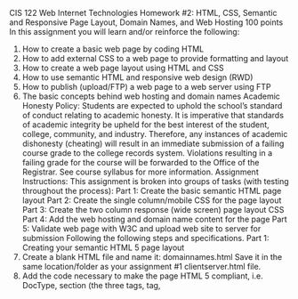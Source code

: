 CIS 122 Web Internet Technologies
Homework #2: HTML, CSS, Semantic and Responsive Page Layout,
Domain Names, and Web Hosting
100 points
In this assignment you will learn and/or reinforce the following:
1. How to create a basic web page by coding HTML
2. How to add external CSS to a web page to provide formatting and layout
3. How to create a web page layout using HTML and CSS
4. How to use semantic HTML and responsive web design (RWD)
5. How to publish (upload/FTP) a web page to a web server using FTP
6. The basic concepts behind web hosting and domain names
Academic Honesty Policy:
Students are expected to uphold the school’s standard of conduct relating to academic honesty. It
is imperative that standards of academic integrity be upheld for the best interest of the student,
college, community, and industry. Therefore, any instances of academic dishonesty (cheating) will
result in an immediate submission of a failing course grade to the college records system.
Violations resulting in a failing grade for the course will be forwarded to the Office of the
Registrar. See course syllabus for more information.
Assignment Instructions:
This assignment is broken into groups of tasks (with testing throughout the process):
Part 1: Create the basic semantic HTML page layout
Part 2: Create the single column/mobile CSS for the page layout
Part 3: Create the two column response (wide screen) page layout CSS
Part 4: Add the web hosting and domain name content for the page
Part 5: Validate web page with W3C and upload web site to server for submission
Following the following steps and specifications.
Part 1: Creating your semantic HTML 5 page layout
1. Create a blank HTML file and name it: domainnames.html Save it in the same
location/folder as your assignment #1 clientserver.html file.
2. Add the code necessary to make the page HTML 5 compliant, i.e. DocType, <head> section (the
three <meta> tags, <link> tag, <title> tag within it), <body> section, open/close <html>, etc. You
can use the template page/code from Assignment #1.
Use the following text as your <title> tag: Domain Names and Web Hosting
2
Based on this content (Domain Names and Web Hosting), create appropriate keywords and
description meta tags.
Semantic HTML
New semantic HTML tags were added to HTML in HTML 5 for page structure and layout.
Semantics is the study of the meanings of words and phrases in language. Semantic elements
are elements with a meaning. A semantic element clearly describes its meaning to both the
browser and the developer. Non-semantic elements such as <div> and <span> tell us nothing
about content. Semantic elements such as <header> and <nav> and more clearly describe their
content. Using the emphasis <em> tag over italics <i> is another example. Using semantic tags
allows web agents such as search engines, automated processors of documents, and other
software to ascertain the purpose and significance of the web page content/text.
